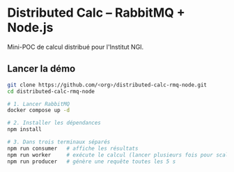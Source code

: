 # Distributed Calc – RabbitMQ + Node.js

Mini-POC de calcul distribué pour l'Institut NGI.

## Lancer la démo

```bash
git clone https://github.com/<org>/distributed-calc-rmq-node.git
cd distributed-calc-rmq-node

# 1. Lancer RabbitMQ
docker compose up -d

# 2. Installer les dépendances
npm install

# 3. Dans trois terminaux séparés
npm run consumer   # affiche les résultats
npm run worker     # exécute le calcul (lancer plusieurs fois pour scaler)
npm run producer   # génère une requête toutes les 5 s
```
